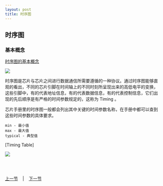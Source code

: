 ```yaml
---
layout: post
title: 时序图
---
```


## 时序图

### 基本概念
[时序图的基本概念](http://baike.baidu.com/view/916360.htm)

<img src="http://hi.csdn.net/attachment/201203/20/0_1332209791WT3i.gif">

时序图是芯片与芯片之间进行数据通信所需要遵循的一种协议。通过时序图能够直观的看出，不同的芯片引脚在时间轴上的不同时刻所呈现出来的高低电平的变换，这些引脚中，有的代表地址信息，有的代表数据信息，有的代表控制信息，它们出现的先后顺序是有严格的时间参数规定的，这称为 Timing 。

芯片手册里的时序图一般都会列出其中关键的时间参数名称，在手册中都可以查到这些时间参数的具体要求。

	min	- 最小值
	max	- 最大值
	typical	- 典型值
	

[Timing Table] 

<img src="http://hi.csdn.net/attachment/201203/20/0_1332209852TT5C.gif"> 

	
<br> <br> 
<div> <a href="chp2-3.html">上一节</a> &nbsp;&nbsp; | &nbsp;&nbsp; <a href="chp3-1.html">下一节</a> </div> <br> <br>